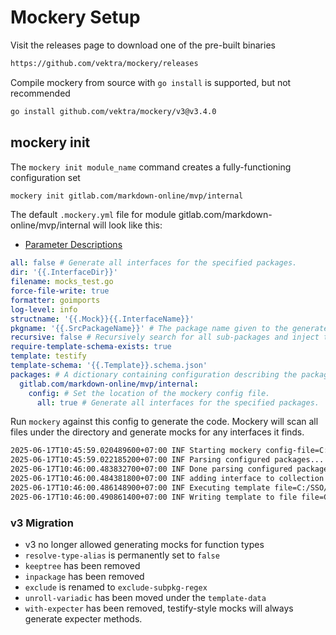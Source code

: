 # Mockery Setup

Visit the releases page to download one of the pre-built binaries

```sh
https://github.com/vektra/mockery/releases
```

Compile mockery from source with `go install` is supported, but not recommended

```sh
go install github.com/vektra/mockery/v3@v3.4.0
```

## mockery init

The `mockery init module_name` command creates a fully-functioning configuration set

```sh
mockery init gitlab.com/markdown-online/mvp/internal
```

The default `.mockery.yml` file for module gitlab.com/markdown-online/mvp/internal will look like this:

- [Parameter Descriptions](https://vektra.github.io/mockery/latest/configuration/#parameter-descriptions)

```yml
all: false # Generate all interfaces for the specified packages.
dir: '{{.InterfaceDir}}'
filename: mocks_test.go
force-file-write: true
formatter: goimports
log-level: info
structname: '{{.Mock}}{{.InterfaceName}}'
pkgname: '{{.SrcPackageName}}' # The package name given to the generated mock files
recursive: false # Recursively search for all sub-packages and inject those packages into the config map
require-template-schema-exists: true
template: testify
template-schema: '{{.Template}}.schema.json'
packages: # A dictionary containing configuration describing the packages and interfaces to generate mocks for.
  gitlab.com/markdown-online/mvp/internal:
    config: # Set the location of the mockery config file.
      all: true # Generate all interfaces for the specified packages.

```

Run `mockery` against this config to generate the code. Mockery will scan all files under the directory and generate mocks for any interfaces it finds.

```sh
2025-06-17T10:45:59.020489600+07:00 INF Starting mockery config-file=C:/SSO/sso/.mockery.yml version=v3.4.0
2025-06-17T10:45:59.022185200+07:00 INF Parsing configured packages... version=v3.4.0
2025-06-17T10:46:00.483832700+07:00 INF Done parsing configured packages. version=v3.4.0
2025-06-17T10:46:00.484381800+07:00 INF adding interface to collection collection=C:/SSO/sso/internal/client/bps/mocks_test.go interface=Client package-path=gitlab.vpbanks.com.vn/iam/core/sso/internal/client/bps version=v3.4.0  
2025-06-17T10:46:00.486148900+07:00 INF Executing template file=C:/SSO/sso/internal/client/bps/mocks_test.go version=v3.4.0
2025-06-17T10:46:00.490861400+07:00 INF Writing template to file file=C:/SSO/sso/internal/client/bps/mocks_test.go version=v3.4.0
```

### v3 Migration

-  v3 no longer allowed generating mocks for function types
- `resolve-type-alias` is permanently set to `false`
- `keeptree` has been removed
- `inpackage` has been removed 
- `exclude` is renamed to `exclude-subpkg-regex`
- `unroll-variadic` has been moved under the `template-data`
- `with-expecter` has been removed, testify-style mocks will always generate expecter methods.